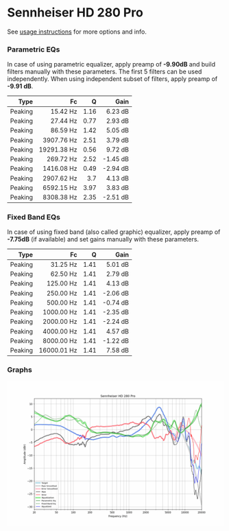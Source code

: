 # Sennheiser HD 280 Pro
See [usage instructions](https://github.com/jaakkopasanen/AutoEq#usage) for more options and info.

### Parametric EQs
In case of using parametric equalizer, apply preamp of **-9.90dB** and build filters manually
with these parameters. The first 5 filters can be used independently.
When using independent subset of filters, apply preamp of **-9.91 dB**.

| Type    | Fc          |    Q | Gain     |
|--------:|------------:|-----:|---------:|
| Peaking | 15.42 Hz    | 1.16 | 6.23 dB  |
| Peaking | 27.44 Hz    | 0.77 | 2.93 dB  |
| Peaking | 86.59 Hz    | 1.42 | 5.05 dB  |
| Peaking | 3907.76 Hz  | 2.51 | 3.79 dB  |
| Peaking | 19291.38 Hz | 0.56 | 9.72 dB  |
| Peaking | 269.72 Hz   | 2.52 | -1.45 dB |
| Peaking | 1416.08 Hz  | 0.49 | -2.94 dB |
| Peaking | 2907.62 Hz  | 3.7  | 4.13 dB  |
| Peaking | 6592.15 Hz  | 3.97 | 3.83 dB  |
| Peaking | 8308.38 Hz  | 2.35 | -2.51 dB |

### Fixed Band EQs
In case of using fixed band (also called graphic) equalizer, apply preamp of **-7.75dB**
(if available) and set gains manually with these parameters.

| Type    | Fc          |    Q | Gain     |
|--------:|------------:|-----:|---------:|
| Peaking | 31.25 Hz    | 1.41 | 5.01 dB  |
| Peaking | 62.50 Hz    | 1.41 | 2.79 dB  |
| Peaking | 125.00 Hz   | 1.41 | 4.13 dB  |
| Peaking | 250.00 Hz   | 1.41 | -2.06 dB |
| Peaking | 500.00 Hz   | 1.41 | -0.74 dB |
| Peaking | 1000.00 Hz  | 1.41 | -2.35 dB |
| Peaking | 2000.00 Hz  | 1.41 | -2.24 dB |
| Peaking | 4000.00 Hz  | 1.41 | 4.57 dB  |
| Peaking | 8000.00 Hz  | 1.41 | -1.22 dB |
| Peaking | 16000.01 Hz | 1.41 | 7.58 dB  |

### Graphs
![](./Sennheiser%20HD%20280%20Pro.png)